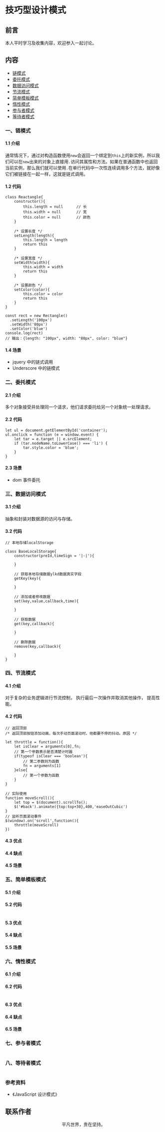 # 技巧型设计模式

## 前言

本人平时学习及收集内容，欢迎参入一起讨论。

## 内容

- [链模式](#一、链模式)
- [委托模式](#二、委托模式)
- [数据访问模式](#三、数据访问模式)
- [节流模式](#四、节流模式)
- [简单模板模式](#五、简单模板模式)
- [惰性模式](#六、惰性模式)
- [参与者模式](#七、参与者模式)
- [等待者模式](#八、等待者模式)

### 一、链模式

#### 1.1 介绍

通常情况下，通过对构造函数使用`new`会返回一个绑定到`this`上的新实例，所以我们可以在`new`出来的对象上直接用`.`访问其属性和方法。如果在普通函数中也返回当前实例，那么我们就可以使用`.`在单行代码中一次性连续调用多个方法，就好像它们被链接在一起一样，这就是链式调用。

#### 1.2 代码

```
class Reactangle{
    constructor(){
        this.length = null      // 长
        this.width = null       // 宽
        this.color = null       // 颜色
    }

    /* 设置长度 */
    setLength(length){
        this.length = length
        return this
    }

    /* 设置宽度 */
    setWidth(width){
        this.width = width
        return this
    }

    /* 设置颜色 */
    setColor(color){
        this.color = color
        return this
    }
}

const rect = new Rectangle()
  .setLength('100px')
  .setWidth('80px')
  .setColor('blue')
console.log(rect)
// 输出：{length: "100px", width: "80px", color: "blue"}
```

#### 1.4 场景

- jquery 中的链式调用
- Underscore 中的链模式

### 二、委托模式

#### 2.1 介绍

多个对象接受并处理同一个请求，他们请求委托给另一个对象统一处理请求。

#### 2.2 代码

```
let ul = document.getElementById('container');
ul.onclick = function (e = window.event) {
    let tar = e.target || e.srcElement;
    if (tar.nodeName.toLowerCase() === 'li') {
        tar.style.color = 'blue';
    }
}
```

#### 2.3 场景

- dom 事件委托

### 三、数据访问模式

#### 3.1 介绍

抽象和封装对数据源的访问与存储。

#### 3.2 代码

```
// 本地存储localStorage

class BaseLocalStorage{
    constructor(preId,timeSign = '|-|'){

    }

    // 获取本地存储数据ylkd数据真实字段
    getKey(key){

    }

    // 添加或者修改数据
    set(key,value,callback,time){

    }

    // 获取数据
    get(key,callback){

    }

    // 删除数据
    remove(key,callback){

    }
}
```

### 四、节流模式

#### 4.1 介绍

对于复杂的业务逻辑进行节流控制， 执行最后一次操作并取消其他操作， 提高性能。

#### 4.2 代码

```
// 返回顶部
/* 返回顶部按钮添加动画，每次手动页面滚动时，他都要不停的抖动。原因 */

let throttle = function(){
    let isClear = arguments[0],fn;
    // 第一个参数表示是否清楚计时器
    if(typeof isClear === 'boolean'){
        // 第二参数则为函数
        fn = arguments[1]
    }else{
        // 第一个参数为函数
    }
}

// 实际使用
function moveScroll(){
    let top = $(document).scrollTo();
    $('#back').animate({top:top+30},400,'easeOutCubic')
}
// 监听页面滚动事件
$(window).on('scroll',function(){
    throttle(moveScroll)
})
```

#### 4.3 优点

#### 4.4 缺点

#### 4.5 场景

### 五、简单模板模式

#### 5.1 介绍

#### 5.2 代码

```

```

#### 5.3 优点

#### 5.4 缺点

#### 5.5 场景

### 六、惰性模式

#### 6.1 介绍

#### 6.2 代码

```

```

#### 6.3 优点

#### 6.4 缺点

#### 6.5 场景

### 七、参与者模式

```

```

### 八、等待者模式

```

```

### 参考资料

- 《JavaScript 设计模式》

## 联系作者

<div align="center">
    <p>
        平凡世界，贵在坚持。
    </p>
    <img :src="$withBase('/about/contact.png')" />
</div>
